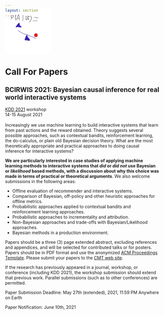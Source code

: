 ```yaml
---
layout: section
---
```


<section id="logo" class="container" style='padding-top:0rem; margin-top:-0rem;'>
   <div class='row col-md-3 col-xs-12' style='margin-top:-3rem;' >
      <img  height="150"  src="/img/causalbayes.jpg" alt="logo">
   </div>
</section>

# Call For Papers

## BCIRWIS 2021: Bayesian causal inference for real world interactive systems
<div class="lead"><a href='https://kdd.org/kdd2021/'>KDD 2021</a> workshop</div>
<div class="lead">14-15 August 2021</div>
<br>
Increasingly we use machine learning to build interactive systems that learn from past actions and the reward obtained.  Theory suggests several possible approaches, such as contextual bandits, reinforcement learning, the do-calculus, or plain old Bayesian decision theory.  What are the most theoretically appropriate and practical approaches to doing causal inference for interactive systems?  

**We are particularly interested in case studies of applying machine learning methods to interactive systems that _did_ or _did_ _not_ use Bayesian or _likelihood_ based methods, with a discussion about why this choice was made in terms of practical or theoretical arguments**.  We also welcome submissions in the following areas:

* Offline evaluation of recommender and interactive systems.
* Comparison of Bayesian, off-policy and other heuristic approaches for offline metrics.
* Probabilistic approaches applied to contextual bandits and reinforcement learning approaches.
* Probabilistic approaches to incrementality and attribution.
* Non-Bayesian approaches and trade-offs with Bayesian/Likelihood approaches.
* Bayesian methods in a production environment.

Papers should be a three (3) page extended abstract, excluding references and appendices, and will be selected for contributed talks or for posters.  Papers should be in PDF format and use the anonymized [ACM Proceedings Template](https://www.acm.org/publications/proceedings-template).  Please submit your papers to the [CMT web site](https://cmt3.research.microsoft.com/BCIRWIS2021).

If the research has previously appeared in a journal, workshop, or conference (including KDD 2021), the workshop submission should extend that previous work. Parallel submissions (such as to other conferences) are permitted.

Paper Submission Deadline: May 27th (extended), 2021, 11:59 PM Anywhere on Earth

Paper Notification: June 10th, 2021

